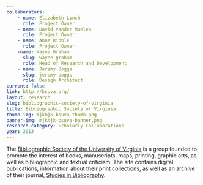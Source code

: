 ```yaml
---
collaborators: 
	- name: Elizabeth Lynch
	  role: Project Owner
	- name: David Vander Muelen
	  role: Project Owner
	- name: Anne Ribble
	  role: Project Owner
	-name: Wayne Graham
	  slug: wayne-graham
	  role: Head of Research and Development
	- name: Jeremy Boggs
	  slug: jeremy-boggs
	  role: Design Architect
current: false
link: http://bsuva.org/
layout: research
slug: bibliographic-society-of-virginia
title: Bibliographic Society of Virginia
thumb-img: mjkmjk-bsuva-thumb.png
banner-img: mjkmjk-bsuva-banner.png
research-category: Scholarly Collaborations
year: 2013
---
```


The [Bibliographic Society of the University of Virginia](http://bsuva.org/) is a group founded to promote the interest of books, manuscripts, maps, printing, graphic arts, as well as bibliographic and textual criticism. The site contains digital publications, information about their print collections, as well as an archive of their journal, [Studies in Bibliography](http://bsuva.org/wordpress/studies-in-bibliography/). 
